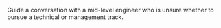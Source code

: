 Guide a conversation with a mid-level engineer who is unsure whether to pursue a technical or management track.
